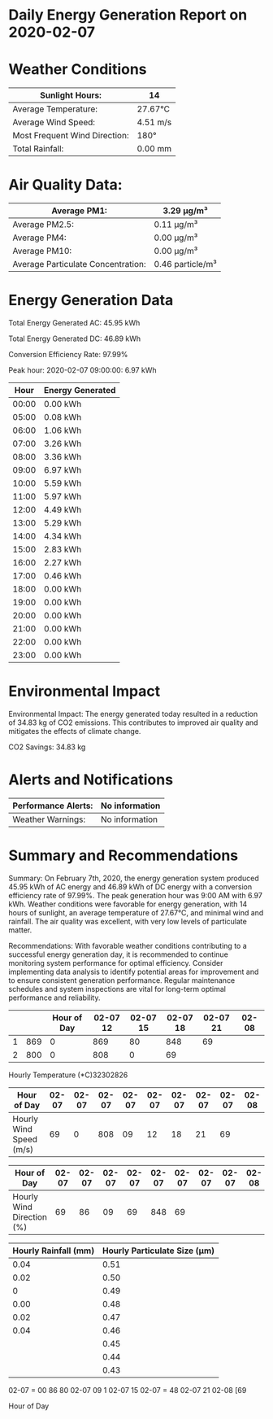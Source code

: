 # Daily Energy Generation Report on 2020-02-07

# Weather Conditions

|Sunlight Hours:|14|
|---|---|
|Average Temperature:|27.67°C|
|Average Wind Speed:|4.51 m/s|
|Most Frequent Wind Direction:|180°|
|Total Rainfall:|0.00 mm|

# Air Quality Data:

|Average PM1:|3.29 μg/m³|
|---|---|
|Average PM2.5:|0.11 μg/m³|
|Average PM4:|0.00 μg/m³|
|Average PM10:|0.00 μg/m³|
|Average Particulate Concentration:|0.46 particle/m³|

# Energy Generation Data

Total Energy Generated AC: 45.95 kWh

Total Energy Generated DC: 46.89 kWh

Conversion Efficiency Rate: 97.99%

Peak hour: 2020-02-07 09:00:00: 6.97 kWh

|Hour|Energy Generated|
|---|---|
|00:00|0.00 kWh|
|05:00|0.08 kWh|
|06:00|1.06 kWh|
|07:00|3.26 kWh|
|08:00|3.36 kWh|
|09:00|6.97 kWh|
|10:00|5.59 kWh|
|11:00|5.97 kWh|
|12:00|4.49 kWh|
|13:00|5.29 kWh|
|14:00|4.34 kWh|
|15:00|2.83 kWh|
|16:00|2.27 kWh|
|17:00|0.46 kWh|
|18:00|0.00 kWh|
|19:00|0.00 kWh|
|20:00|0.00 kWh|
|21:00|0.00 kWh|
|22:00|0.00 kWh|
|23:00|0.00 kWh|

# Environmental Impact

Environmental Impact: The energy generated today resulted in a reduction of 34.83 kg of CO2 emissions. This contributes to improved air quality and mitigates the effects of climate change.

CO2 Savings:
34.83 kg

# Alerts and Notifications

|Performance Alerts:|No information|
|---|---|
|Weather Warnings:|No information|

# Summary and Recommendations

Summary: On February 7th, 2020, the energy generation system produced 45.95 kWh of AC energy and 46.89 kWh of DC energy with a conversion efficiency rate of 97.99%. The peak generation hour was 9:00 AM with 6.97 kWh. Weather conditions were favorable for energy generation, with 14 hours of sunlight, an average temperature of 27.67°C, and minimal wind and rainfall. The air quality was excellent, with very low levels of particulate matter.

Recommendations: With favorable weather conditions contributing to a successful energy generation day, it is recommended to continue monitoring system performance for optimal efficiency. Consider implementing data analysis to identify potential areas for improvement and to ensure consistent generation performance. Regular maintenance schedules and system inspections are vital for long-term optimal performance and reliability.

| | |Hour of Day|02-07 12|02-07 15|02-07 18|02-07 21|02-08|
|---|---|---|---|---|---|---|---|
|1|869|0|869|80|848|69| |
|2|800|0|808|0|69| | |

Hourly Temperature (*C)32302826

|Hour of Day|02-07|02-07|02-07|02-07|02-07|02-07|02-07|02-07|02-08|
|---|---|---|---|---|---|---|---|---|---|
|Hourly Wind Speed (m/s)|69|0|808|09|12|18|21|69| |

|Hour of Day|02-07|02-07|02-07|02-07|02-07|02-07|02-07|02-07|02-08|
|---|---|---|---|---|---|---|---|---|---|
|Hourly Wind Direction (%)|69|86|09|69|848|69| | | |

|Hourly Rainfall (mm)|Hourly Particulate Size (µm)|
|---|---|
|0.04|0.51|
|0.02|0.50|
|0|0.49|
|0.00|0.48|
|0.02|0.47|
|0.04|0.46|
| |0.45|
| |0.44|
| |0.43|

02-07 = 00 86 80 02-07 09 1 02-07 15 02-07 = 48 02-07 21 02-08 [69

Hour of Day